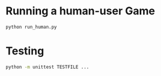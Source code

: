 # Running a human-user Game
```sh
python run_human.py
```

# Testing
```sh
python -m unittest TESTFILE ...
```


